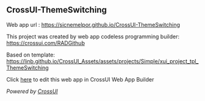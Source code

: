 ## CrossUI-ThemeSwitching
Web app url : https://sicnemelpor.github.io/CrossUI-ThemeSwitching

This project was created by web app codeless programming builder: https://crossui.com/RADGithub

Based on template: https://linb.github.io/CrossUI_Assets/assets/projects/Simple/xui_project_tpl_ThemeSwitching

Click [here](https://crossui.com/RADGithub/#!from=github&owner=sicnemelpor&repo=CrossUI-ThemeSwitching) to edit this web app in CrossUI Web App Builder

<i>Powered by [CrossUI](https://crossui.com)</i>
